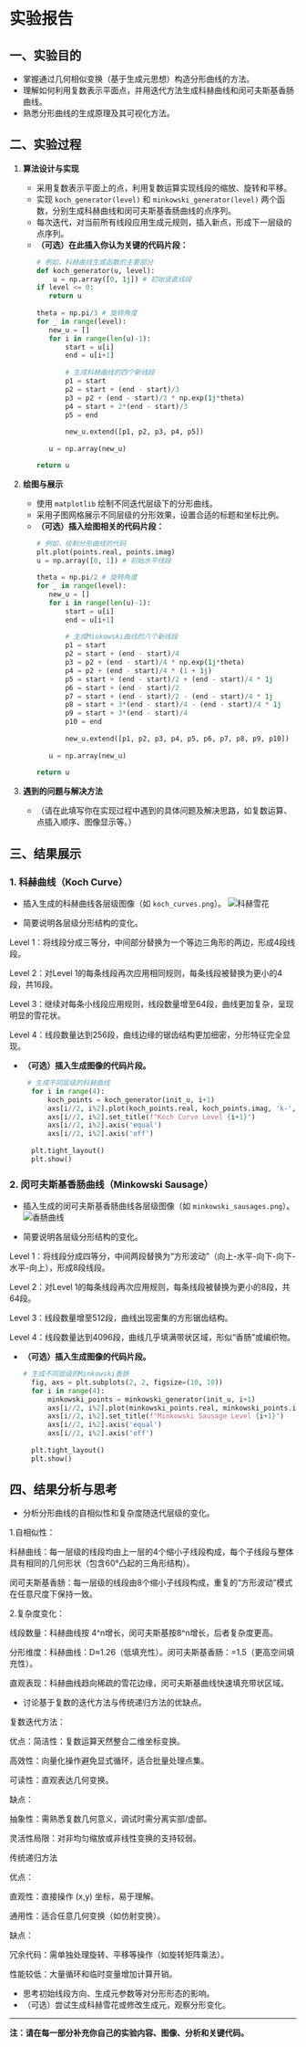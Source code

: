 # 实验报告

## 一、实验目的

- 掌握通过几何相似变换（基于生成元思想）构造分形曲线的方法。
- 理解如何利用复数表示平面点，并用迭代方法生成科赫曲线和闵可夫斯基香肠曲线。
- 熟悉分形曲线的生成原理及其可视化方法。

## 二、实验过程

1. **算法设计与实现**
   - 采用复数表示平面上的点，利用复数运算实现线段的缩放、旋转和平移。
   - 实现 `koch_generator(level)` 和 `minkowski_generator(level)` 两个函数，分别生成科赫曲线和闵可夫斯基香肠曲线的点序列。
   - 每次迭代，对当前所有线段应用生成元规则，插入新点，形成下一层级的点序列。
   - **（可选）在此插入你认为关键的代码片段：**
     ```python
     # 例如，科赫曲线生成函数的主要部分
     def koch_generator(u, level):
         u = np.array([0, 1j]) # 初始竖直线段
     if level <= 0:
        return u
        
     theta = np.pi/3 # 旋转角度
     for _ in range(level):
        new_u = []
        for i in range(len(u)-1):
            start = u[i]
            end = u[i+1]
            
            # 生成科赫曲线的四个新线段
            p1 = start
            p2 = start + (end - start)/3
            p3 = p2 + (end - start)/3 * np.exp(1j*theta)
            p4 = start + 2*(end - start)/3
            p5 = end
            
            new_u.extend([p1, p2, p3, p4, p5])
        
        u = np.array(new_u)

     return u
     ```

2. **绘图与展示**
   - 使用 `matplotlib` 绘制不同迭代层级下的分形曲线。
   - 采用子图网格展示不同层级的分形效果，设置合适的标题和坐标比例。
   - **（可选）插入绘图相关的代码片段：**
     ```python
     # 例如，绘制分形曲线的代码
     plt.plot(points.real, points.imag)
     u = np.array([0, 1]) # 初始水平线段
    
     theta = np.pi/2 # 旋转角度
     for _ in range(level):
        new_u = []
        for i in range(len(u)-1):
            start = u[i]
            end = u[i+1]
            
            # 生成Minkowski曲线的八个新线段
            p1 = start
            p2 = start + (end - start)/4
            p3 = p2 + (end - start)/4 * np.exp(1j*theta)
            p4 = p2 + (end - start)/4 * (1 + 1j)
            p5 = start + (end - start)/2 + (end - start)/4 * 1j
            p6 = start + (end - start)/2
            p7 = start + (end - start)/2 - (end - start)/4 * 1j
            p8 = start + 3*(end - start)/4 - (end - start)/4 * 1j
            p9 = start + 3*(end - start)/4
            p10 = end
            
            new_u.extend([p1, p2, p3, p4, p5, p6, p7, p8, p9, p10])
        
        u = np.array(new_u)
    
     return u

     ```

3. **遇到的问题与解决方法**
   - （请在此填写你在实现过程中遇到的具体问题及解决思路，如复数运算、点插入顺序、图像显示等。）

## 三、结果展示

### 1. 科赫曲线（Koch Curve）

- 插入生成的科赫曲线各层级图像（如 `koch_curves.png`）。
![科赫雪花](https://github.com/user-attachments/assets/08fff5e5-b852-4b81-b56b-b2a89693c6e5)

- 简要说明各层级分形结构的变化。

Level 1：将线段分成三等分，中间部分替换为一个等边三角形的两边，形成4段线段。

Level 2：对Level 1的每条线段再次应用相同规则，每条线段被替换为更小的4段，共16段。

Level 3：继续对每条小线段应用规则，线段数量增至64段，曲线更加复杂，呈现明显的雪花状。

Level 4：线段数量达到256段，曲线边缘的锯齿结构更加细密，分形特征完全显现。

- **（可选）插入生成图像的代码片段。**
  ```python
   # 生成不同层级的科赫曲线
    for i in range(4):
        koch_points = koch_generator(init_u, i+1)
        axs[i//2, i%2].plot(koch_points.real, koch_points.imag, 'k-', lw=1)
        axs[i//2, i%2].set_title(f"Koch Curve Level {i+1}")
        axs[i//2, i%2].axis('equal')
        axs[i//2, i%2].axis('off')
    
    plt.tight_layout()
    plt.show()
  ```
  
### 2. 闵可夫斯基香肠曲线（Minkowski Sausage）

- 插入生成的闵可夫斯基香肠曲线各层级图像（如 `minkowski_sausages.png`）。
![香肠曲线](https://github.com/user-attachments/assets/4600595f-0133-41d6-ad03-3fc51ee51666)

- 简要说明各层级分形结构的变化。

Level 1：将线段分成四等分，中间两段替换为“方形波动”（向上-水平-向下-向下-水平-向上），形成8段线段。

Level 2：对Level 1的每条线段再次应用规则，每条线段被替换为更小的8段，共64段。

Level 3：线段数量增至512段，曲线出现密集的方形锯齿结构。

Level 4：线段数量达到4096段，曲线几乎填满带状区域，形似“香肠”或编织物。

- **（可选）插入生成图像的代码片段。**
  ```python
  # 生成不同层级的Minkowski香肠
    fig, axs = plt.subplots(2, 2, figsize=(10, 10))
    for i in range(4):
        minkowski_points = minkowski_generator(init_u, i+1)
        axs[i//2, i%2].plot(minkowski_points.real, minkowski_points.imag, 'k-', lw=1)
        axs[i//2, i%2].set_title(f"Minkowski Sausage Level {i+1}")
        axs[i//2, i%2].axis('equal')
        axs[i//2, i%2].axis('off')
    
    plt.tight_layout()
    plt.show()
  ```
  
## 四、结果分析与思考

- 分析分形曲线的自相似性和复杂度随迭代层级的变化。

1.自相似性：

科赫曲线：每一层级的线段均由上一层的4个缩小子线段构成，每个子线段与整体具有相同的几何形状（包含60°凸起的三角形结构）。

闵可夫斯基香肠：每一层级的线段由8个缩小子线段构成，重复的“方形波动”模式在任意尺度下保持一致。


2.复杂度变化：

线段数量：科赫曲线按 4^n增长，闵可夫斯基按8^n增长，后者复杂度更高。

分形维度：科赫曲线：D≈1.26（低填充性）。闵可夫斯基香肠：=1.5（更高空间填充性）。

直观表现：科赫曲线趋向稀疏的雪花边缘，闵可夫斯基曲线快速填充带状区域。

- 讨论基于复数的迭代方法与传统递归方法的优缺点。

复数迭代方法：

优点：简洁性：复数运算天然整合二维坐标变换。

高效性：向量化操作避免显式循环，适合批量处理点集。

可读性：直观表达几何变换。

缺点：

抽象性：需熟悉复数几何意义，调试时需分离实部/虚部。

灵活性局限：对非均匀缩放或非线性变换的支持较弱。

传统递归方法

优点：

直观性：直接操作 (x,y) 坐标，易于理解。

通用性：适合任意几何变换（如仿射变换）。

缺点：

冗余代码：需单独处理旋转、平移等操作（如旋转矩阵乘法）。

性能较低：大量循环和临时变量增加计算开销。

- 思考初始线段方向、生成元参数等对分形形态的影响。
- （可选）尝试生成科赫雪花或修改生成元，观察分形变化。

---

**注：请在每一部分补充你自己的实验内容、图像、分析和关键代码。**
